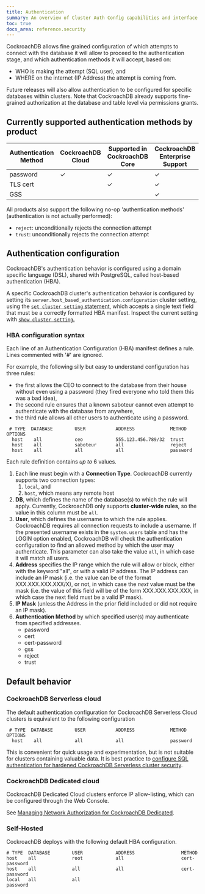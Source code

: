 ```yaml
---
title: Authentication
summary: An overview of Cluster Auth Config capabilities and interface syntax
toc: true
docs_area: reference.security
---
```


CockroachDB allows fine grained configuration of which attempts to connect with the database it will allow to proceed to the authentication stage, and which authentication methods it will accept, based on:

- WHO is making the attempt (SQL user), and 
- WHERE on the internet (IP Address) the attempt is coming from.

Future releases will also allow authentication to be configured for specific databases within clusters. Note that CockroachDB already supports fine-grained authorization at the database and table level via permissions grants.


## Currently supported authentication methods by product

Authentication Method | CockroachDB Cloud | Supported in CockroachDB Core | CockroachDB Enterprise Support  
-------------|------------|-----|----
password              |      ✓              |           ✓                    |    ✓
TLS cert              |      &nbsp;         |           ✓                    |    ✓
GSS                   |      &nbsp;         |           &nbsp;               |    ✓

All products also support the following no-op 'authentication methods' (authentication is not actually performed):

- `reject`: unconditionally rejects the connection attempt
- `trust`: unconditionally rejects the connection attempt


## Authentication configuration

CockroachDB's authentication behavior is configured using a domain specific language (DSL), shared with PostgreSQL, called host-based authentication (HBA).

A specific CockroachDB cluster's authentication behavior is configured by setting its `server.host_based_authentication.configuration` cluster setting, using the [`set cluster setting` statement](../set-cluster-setting.html), which accepts a single text field that must be a correctly formatted HBA manifest. Inspect the current setting with [`show cluster setting`.](../show-cluster-setting.html)

### HBA configuration syntax

Each line of an Authentication Configuration (HBA) manifest defines a rule.
Lines commented with '#' are ignored.

For example, the following silly but easy to understand configuration has three rules:

- the first allows the CEO to connect to the database from their house without even using a password (they fired everyone who told them this was a bad idea),
- the second rule ensures that a known saboteur cannot even attempt to authenticate with the database from anywhere,
- the third rule allows all other users to authenticate using a password.


```
 # TYPE  DATABASE        USER           ADDRESS             METHOD       OPTIONS
  host    all            ceo            555.123.456.789/32  trust
  host    all            saboteur       all                 reject
  host    all            all            all                 password
```

Each rule definition contains <i>up to</i> 6 values.

1. Each line must begin with a <b>Connection Type</b>. CockroachDB currently supports two connection types:
	1. `local`, and
	1. `host`, which means any remote host
1. <b>DB</b>, which defines the name of the database(s) to which the rule will apply. Currently, CockroachDB only supports <b>cluster-wide rules</b>, so the value in this column must be `all`.
1. <b>User</b>, which defines the username to which the rule applies. CockroachDB requires all connection requests to include a username. If the presented username exists in the `system.users` table and has the LOGIN option enabled, CockroachDB will check the authentication configuration to find an allowed method by which the user may authenticate. This parameter can also take the value `all`, in which case it will match all users. 
1. <b>Address</b> specifies the IP range which the rule will allow or block, either with the keyword "all", or with a valid IP address. The IP address can include an IP mask (i.e. the value can be of the format XXX.XXX.XXX.XXX/X), or not, in which case the <i>next</i> value must be the mask (i.e. the value of this field will be of the form XXX.XXX.XXX.XXX, in which case the next field must be a valid IP mask).
1. <b>IP Mask</b> (unless the Address in the prior field included or did not require an IP mask).
1. <b>Authentication Method</b> by which specified user(s) may authenticate from specified addresses. 
	- password
	- cert
	- cert-password
	- gss
	- reject
	- trust



## Default behavior

### CockroachDB Serverless cloud

The default authentication configuration for CockroachDB Serverless Cloud clusters is equivalent to the following configuration

```
 # TYPE  DATABASE        USER           ADDRESS             METHOD       OPTIONS
  host    all            all            all                 password

```

This is convenient for quick usage and experimentation, but is not suitable for clusters containing valuable data. It is best practice to [configure SQL authentication for hardened CockroachDB Serverless cluster security](config-secure-hba.html).

### CockroachDB Dedicated cloud

CockroachDB Dedicated Cloud clusters enforce IP allow-listing, which can be configured through the Web Console.

See [Managing Network Authorization for CockroachDB Dedicated](../../cockroachcloud/network-authorization.html).

### Self-Hosted

CockroachDB deploys with the following default HBA configuration.


```
# TYPE  DATABASE        USER            ADDRESS                 METHOD
host    all             root            all                     cert-password
host    all             all             all                     cert-password
local   all             all                                     password
```




